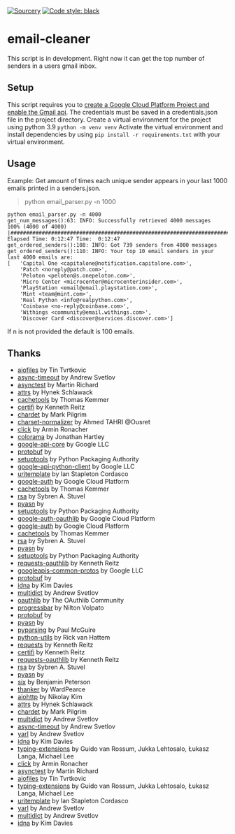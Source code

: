 [![Sourcery](https://img.shields.io/badge/Sourcery-enabled-brightgreen)](https://sourcery.ai)
[![Code style: black](https://img.shields.io/badge/code%20style-black-000000.svg)](https://github.com/psf/black)
# email-cleaner
This script is in development. Right now it can get the top number of senders in a users gmail inbox.
## Setup
This script requires you to [create a Google Cloud Platform Project and enable the Gmail api](https://developers.google.com/workspace/guides/create-project). The credentials must be saved in a credentials.json file in the project directory.
Create a virtual environment for the project using python 3.9 `python -m venv venv`
Activate the virtual environment and install dependencies by using `pip install -r requirements.txt` with your virtual environment.
## Usage
Example: Get amount of times each unique sender appears in your last 1000 emails printed in a senders.json.
>python email_parser.py -n 1000
```
python email_parser.py -n 4000
get_num_messages():63: INFO: Successfully retrieved 4000 messages
100% (4000 of 4000) |############################################################################| Elapsed Time: 0:12:47 Time:  0:12:47
get_ordered_senders():108: INFO: Got 739 senders from 4000 messages
get_ordered_senders():110: INFO: Your top 10 email senders in your last 4000 emails are:
[   'Capital One <capitalone@notification.capitalone.com>',
    'Patch <noreply@patch.com>',
    'Peloton <peloton@s.onepeloton.com>',
    'Micro Center <microcenter@microcenterinsider.com>',
    'PlayStation <email@email.playstation.com>',
    'Mint <team@mint.com>',
    'Real Python <info@realpython.com>',
    'Coinbase <no-reply@coinbase.com>',
    'Withings <community@email.withings.com>',
    'Discover Card <discover@services.discover.com>']
```

If n is not provided the default is 100 emails.

## Thanks
- [aiofiles](https://pypi.org/project/aiofiles/) by Tin Tvrtkovic
- [async-timeout](https://pypi.org/project/async-timeout/) by Andrew Svetlov
- [asynctest](https://pypi.org/project/asynctest/) by Martin Richard
- [attrs](https://pypi.org/project/attrs/) by Hynek Schlawack
- [cachetools](https://pypi.org/project/cachetools/) by Thomas Kemmer
- [certifi](https://pypi.org/project/certifi/) by Kenneth Reitz
- [chardet](https://pypi.org/project/chardet/) by Mark Pilgrim
- [charset-normalizer](https://pypi.org/project/charset-normalizer/) by Ahmed TAHRI @Ousret
- [click](https://pypi.org/project/click/) by Armin Ronacher
- [colorama](https://pypi.org/project/colorama/) by Jonathan Hartley
- [google-api-core](https://pypi.org/project/google-api-core/) by Google LLC
- [protobuf](https://pypi.org/project/protobuf/) by
- [setuptools](https://pypi.org/project/setuptools/) by Python Packaging Authority
- [google-api-python-client](https://pypi.org/project/google-api-python-client/) by Google LLC
- [uritemplate](https://pypi.org/project/uritemplate/) by Ian Stapleton Cordasco
- [google-auth](https://pypi.org/project/google-auth/) by Google Cloud Platform
- [cachetools](https://pypi.org/project/cachetools/) by Thomas Kemmer
- [rsa](https://pypi.org/project/rsa/) by Sybren A. Stuvel
- [pyasn](https://pypi.org/project/pyasn/) by
- [setuptools](https://pypi.org/project/setuptools/) by Python Packaging Authority
- [google-auth-oauthlib](https://pypi.org/project/google-auth-oauthlib/) by Google Cloud Platform
- [google-auth](https://pypi.org/project/google-auth/) by Google Cloud Platform
- [cachetools](https://pypi.org/project/cachetools/) by Thomas Kemmer
- [rsa](https://pypi.org/project/rsa/) by Sybren A. Stuvel
- [pyasn](https://pypi.org/project/pyasn/) by
- [setuptools](https://pypi.org/project/setuptools/) by Python Packaging Authority
- [requests-oauthlib](https://pypi.org/project/requests-oauthlib/) by Kenneth Reitz
- [googleapis-common-protos](https://pypi.org/project/googleapis-common-protos/) by Google LLC
- [protobuf](https://pypi.org/project/protobuf/) by
- [idna](https://pypi.org/project/idna/) by Kim Davies
- [multidict](https://pypi.org/project/multidict/) by Andrew Svetlov
- [oauthlib](https://pypi.org/project/oauthlib/) by The OAuthlib Community
- [progressbar](https://pypi.org/project/progressbar/) by Nilton Volpato
- [protobuf](https://pypi.org/project/protobuf/) by
- [pyasn](https://pypi.org/project/pyasn/) by
- [pyparsing](https://pypi.org/project/pyparsing/) by Paul McGuire
- [python-utils](https://pypi.org/project/python-utils/) by Rick van Hattem
- [requests](https://pypi.org/project/requests/) by Kenneth Reitz
- [certifi](https://pypi.org/project/certifi/) by Kenneth Reitz
- [requests-oauthlib](https://pypi.org/project/requests-oauthlib/) by Kenneth Reitz
- [rsa](https://pypi.org/project/rsa/) by Sybren A. Stuvel
- [pyasn](https://pypi.org/project/pyasn/) by
- [six](https://pypi.org/project/six/) by Benjamin Peterson
- [thanker](https://pypi.org/project/thanker/) by WardPearce
- [aiohttp](https://pypi.org/project/aiohttp/) by Nikolay Kim
- [attrs](https://pypi.org/project/attrs/) by Hynek Schlawack
- [chardet](https://pypi.org/project/chardet/) by Mark Pilgrim
- [multidict](https://pypi.org/project/multidict/) by Andrew Svetlov
- [async-timeout](https://pypi.org/project/async-timeout/) by Andrew Svetlov
- [yarl](https://pypi.org/project/yarl/) by Andrew Svetlov
- [idna](https://pypi.org/project/idna/) by Kim Davies
- [typing-extensions](https://pypi.org/project/typing-extensions/) by Guido van Rossum, Jukka Lehtosalo, Łukasz Langa, Michael Lee
- [click](https://pypi.org/project/click/) by Armin Ronacher
- [asynctest](https://pypi.org/project/asynctest/) by Martin Richard
- [aiofiles](https://pypi.org/project/aiofiles/) by Tin Tvrtkovic
- [typing-extensions](https://pypi.org/project/typing-extensions/) by Guido van Rossum, Jukka Lehtosalo, Łukasz Langa, Michael Lee
- [uritemplate](https://pypi.org/project/uritemplate/) by Ian Stapleton Cordasco
- [yarl](https://pypi.org/project/yarl/) by Andrew Svetlov
- [multidict](https://pypi.org/project/multidict/) by Andrew Svetlov
- [idna](https://pypi.org/project/idna/) by Kim Davies
